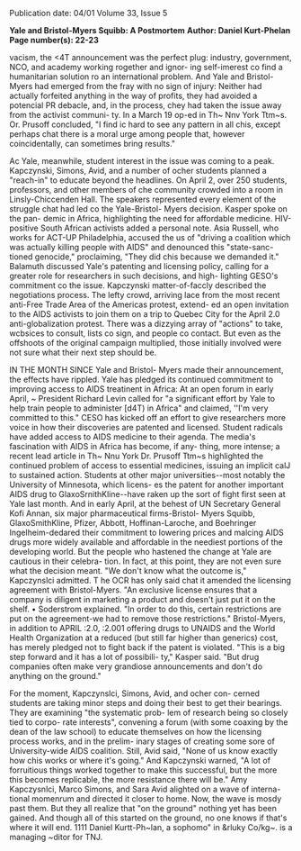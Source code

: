 Publication date: 04/01
Volume 33, Issue 5

**Yale and Bristol-Myers Squibb: A Postmortem**
**Author: Daniel Kurt-Phelan**
**Page number(s): 22-23**

vacism, the <4T announcement was the 
perfect plug: industry, government, NCO, 
and academy working rogether and ignor-
ing self-imerest co find a humanitarian 
solution ro an international problem. And 
Yale and Bristol-Myers had emerged from 
the fray with no sign of injury: Neither had 
actually forfeited anything in the way of 
profits, they had avoided a potencial PR 
debacle, and, in the process, chey had taken 
the issue away from the activist communi-
ty. In a March 19 op-ed in Th~ Nnv York 
Ttm~s. Or. Prusoff concluded, "I find ic 
hard to see any pattern in all chis, except 
perhaps chat there is a moral urge among 
people that, however coincidentally, can 
sometimes bring results." 

Ac Yale, meanwhile, student interest in 
the issue was coming to 
a peak. 
Kapczynski, Simons, Avid, and a number 
of ocher students planned a "reach-in" to 
educate beyond the headlines. On April 2, 
over 250 students, professors, and other 
members of che community crowded into a 
room in Linsly-Chiccenden Hall. The 
speakers represented every element of the 
struggle chat had led co the Yale-Bristol-
Myers decision. Kasper spoke on the pan-
demic in Africa, highlighting the need for 
affordable medicine. HIV-positive South 
African activists added a personal note. 
Asia Russell, who works for ACT-UP 
Philadelphia, accused the us of "driving a 
coalition which was actually killing people 
with AIDS" and denounced this "state-sanc-
tioned genocide," proclaiming, "They did 
chis because we demanded it." Balamuth 
discussed Yale's patenting and licensing 
policy, calling for a greater role for 
researchers in such decisions, and high-
lighting GESO's commitment co the issue. 
Kapczynski matter-of-faccly described the 
negotiations process. The lefty crowd, 
arriving lace from the most recent anti-Free 
Trade Area of the Americas protest, extend-
ed an open invitation to the AIDS activists 
to join them on a trip to Quebec City for 
the April 2.0 anti-globalization protest. 
There was a dizzying array of "actions" to 
take, wcbsices to consult, lists co sign, and 
people co contact. But even as the offshoots 
of the original campaign multiplied, those 
initially involved were not sure what their 
next step should be. 


IN 
THE MONTH SINCE Yale and Bristol-
Myers made their announcement, the 
effects have rippled. Yale has pledged its 
continued commitment to improving 
access to AIDS treatinent in Africa: At an 
open forum in early April, 
~ 
President Richard 
Levin 
called for "a significant effort 
by Yale to help train people 
to administer 
[d4T) 
in 
Africa" and claimed, ''I'm 
very committed to this." 
CESO has kicked off an effort 
to give researchers more 
voice in how their discoveries 
are patented and licensed. 
Student radicals have added 
access to AIDS medicine to 
their agenda. The media's 
fascination with AIDS in 
Africa has become, if any-
thing, more intense; a recent 
lead article in Th~ Nnu York Dr. Prusoff 
Ttm~s highlighted the continued problem 
of access to essential medicines, issuing an 
implicit calJ to sustained action. Students 
at other major universities--most notably 
the University of Minnesota, which licens-
es the patent for another important AIDS 
drug to GlaxoSrnithKline--have raken up 
the sort of fight first seen at Yale last 
month. And in early April, at the behest of 
UN Secretary General Kofi Annan, six 
major pharmaceutical 
firms-Bristol-
Myers Squibb, GlaxoSmithKline, Pfizer, 
Abbott, Hoffinan-Laroche, and Boehringer 
Ingelheim-dedared their commitment to 
lowering prices and malcing AIDS drugs 
more widely available and affordable in the 
neediest portions of the developing world. 
But the people who hastened the 
change at Yale are cautious in their celebra-
tion. In fact, at this point, they are not even 
sure what the decision meant. "We don't 
know what the outcome is," Kapczynslci 
admitted. T he OCR has only said chat it 
amended the licensing agreement with 
Bristol-Myers. "An exclusive license ensures 
that a company is diligent in marketing a 
product and doesn't just put it on the 
shelf. • Soderstrom explained. "In order to 
do this, certain restrictions are put on the 
agreement-we had to remove those 
restrictions." Bristol-Myers, in addition to 
APRIL :2.0, :2.001 
offering drugs to UNAIDS and the World 
Health Organization at a reduced (but still 
far higher than generics) cost, has merely 
pledged not to fight back if the patent is 
violated. "This is a big step forward and it 
has a lot of possibili-
ty," Kasper said. "But 
drug companies often 
make very grandiose 
announcements and 
don't do anything on 
the ground." 

For the moment, 
Kapczynslci, Simons, 
Avid, and ocher con-
cerned students are 
taking minor steps 
and doing their best 
to get their bearings. 
They are examining 
"the systematic prob-
lem of research being 
so closely tied to corpo-
rate interests", convening a forum (with 
some coaxing by the dean of the law 
school) to educate themselves on how the 
licensing process works, and in the prelim-
inary stages of creating some sore of 
University-wide AIDS coalition. Still, Avid 
said, "None of us know exactly how chis 
works or where it's going." And Kapczynski 
warned, "A lot of forruitious things worked 
together to make this successful, but the 
more this becomes replicable, the more 
resistance there will be." 
Amy Kapczysnlci, Marco Simons, and 
Sara Avid alighted on a wave of interna-
tional momenrum and directed it closer to 
home. Now, the wave is mosdy past them. 
But they all realize that "on the ground" 
nothing yet has been gained. And though 
all of this started on the ground, no one 
knows if that's where it will end. 
1111 
Daniel Kurtt-Ph~lan, a sophomo" in 
&rluky Co/kg~. is a managing ~ditor for 
TNJ.
